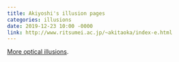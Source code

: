 ```yaml
---
title: Akiyoshi's illusion pages
categories: illusions
date: 2019-12-23 10:00 -0000
link: http://www.ritsumei.ac.jp/~akitaoka/index-e.html
---
```

<a href="http://www.ritsumei.ac.jp/~akitaoka/index-e.html">More optical illusions</a>.
